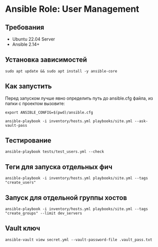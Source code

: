 # Ansible Role: User Management

## Требования
- Ubuntu 22.04 Server
- Ansible 2.14+


## Установка зависимостей
```shell
sudo apt update && sudo apt install -y ansible-core
```

## Как запустить

Перед запуском лучше явно определить путь до ansible.cfg файла, из папки с проектом вызовите:
```shell
export ANSIBLE_CONFIG=$(pwd)/ansible.cfg
```

```shell
ansible-playbook -i inventory/hosts.yml playbooks/site.yml --ask-vault-pass
```

## Тестирование
```shell
ansible-playbook tests/test_users.yml --check
```

## Теги для запуска отдельных фич
```shell
ansible-playbook -i inventory/hosts.yml playbooks/site.yml --tags "create_users"
```

## Запуск для отдельной группы хостов
```shell
ansible-playbook -i inventory/hosts.yml playbooks/site.yml --tags "create_groups" --limit dev_servers
```

## Vault ключ
```shell
ansible-vault view secret.yml --vault-password-file .vault_pass.txt
```
